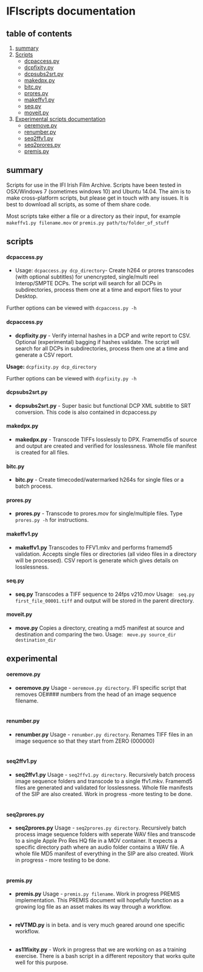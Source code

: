 IFIscripts documentation
==================

table of contents
-------------------

1. [summary](https://github.com/kieranjol/IFIscripts#summary)
2. [Scripts](https://github.com/kieranjol/IFIscripts#scripts)
	* [dcpaccess.py](https://github.com/kieranjol/IFIscripts#dcpaccesspy)
    * [dcpfixity.py](https://github.com/kieranjol/IFIscripts#dcpfixitypy)
    * [dcpsubs2srt.py](https://github.com/kieranjol/IFIscripts#dcpsubs2srtpy)
    * [makedpx.py](https://github.com/kieranjol/IFIscripts#makedpxpy)
    * [bitc.py](https://github.com/kieranjol/IFIscripts#bitcpy)
    * [prores.py](https://github.com/kieranjol/IFIscripts#prorespy)
    * [makeffv1.py](https://github.com/kieranjol/IFIscripts#makeffv1py)
    * [seq.py](https://github.com/kieranjol/IFIscripts#seqpy)
    * [moveit.py](https://github.com/kieranjol/IFIscripts#moveitpy)
3. [Experimental scripts documentation](https://github.com/kieranjol/IFIscripts#experimental)
	* [oeremove.py](https://github.com/kieranjol/IFIscripts#oeremovepy)
    * [renumber.py](https://github.com/kieranjol/IFIscripts#renumberpy)
    * [seq2ffv1.py](https://github.com/kieranjol/IFIscripts#seq2ffv1py)
    * [seq2prores.py](https://github.com/kieranjol/IFIscripts#seq2prorespy)
    * [premis.py](https://github.com/kieranjol/IFIscripts#premispy)

## summary ##
    
Scripts for use in the IFI Irish Film Archive. Scripts have been tested in OSX/Windows 7 (sometimes windows 10)  and Ubuntu 14.04. The aim is to make cross-platform scripts, but please get in touch with any issues. It is best to download all scripts, as some of them share code.

Most scripts take either a file or a directory as their input, for example `makeffv1.py filename.mov` or `premis.py path/to/folder_of_stuff` 
## scripts ##

#### dcpaccess.py ####
* Usage: `dcpaccess.py dcp_directory`- Create h264 or prores transcodes (with optional subtitles) for unencrypted, single/multi reel Interop/SMPTE DCPs. The script will search for all DCPs in subdirectories, process them one at a time and export files to your Desktop. 

Further options can be viewed with `dcpaccess.py -h`

#### dcpaccess.py ####
* <b>dcpfixity.py</b> - Verify internal hashes in a DCP and write report to CSV. Optional (experimental) bagging if hashes validate. The script will search for all DCPs in subdirectories, process them one at a time and generate a CSV report.

<b>Usage:</b> `dcpfixity.py dcp_directory`

Further options can be viewed with `dcpfixity.py -h`

#### dcpsubs2srt.py ####
* <b>dcpsubs2srt.py</b> - Super basic but functional DCP XML subtitle to SRT conversion. This code is also contained in dcpaccess.py

#### makedpx.py ####
* <b>makedpx.py</b> - Transcode TIFFs losslessly to DPX. Framemd5s of source and output are created and verified for losslessness. Whole file manifest is created for all files.

#### bitc.py ####
* <b>bitc.py</b> - Create timecoded/watermarked h264s for single files or a batch process.

#### prores.py ####
* <b>prores.py</b> - Transcode to prores.mov for single/multiple files. Type `prores.py -h` for instructions.

#### makeffv1.py ####
* <b>makeffv1.py</b> Transcodes to FFV1.mkv and performs framemd5 validation. Accepts single files or directories (all video files in a directory will be processed). CSV report is generate which gives details on losslessness. 

#### seq.py ####
* <b>seq.py</b> Transcodes a TIFF sequence to 24fps v210.mov Usage: ` seq.py first_file_00001.tiff` and output will be stored in the parent directory.

#### moveit.py ####
* <b>move.py</b> Copies a directory, creating a md5 manifest at source and destination and comparing the two. Usage: ` move.py source_dir destination_dir` 

## experimental ##

#### oeremove.py ####
* <b>oeremove.py</b> Usage - `oeremove.py directory`. IFI specific script that removes OE#### numbers from the head of an image sequence filename. <br><br>

#### renumber.py ####
* <b>renumber.py</b> Usage - `renumber.py directory`. Renames TIFF files in an image sequence so that they start from ZERO (000000) <br><br>

#### seq2ffv1.py ####
* <b>seq2ffv1.py</b> Usage - `seq2ffv1.py directory`. Recursively batch process image sequence folders and transcode to a single ffv1.mkv. Framemd5 files are generated and validated for losslessness. Whole file manifests of the SIP are also created. Work in progress -more testing to be done. <br><br>

#### seq2prores.py ####
* <b>seq2prores.py</b> Usage - `seq2prores.py directory`. Recursively batch process image sequence folders with seperate WAV files and transcode to a single Apple Pro Res HQ file in a MOV container. It expects a specific directory path where an audio folder contains a WAV file. A whole file MD5 manifest of everything in the SIP are also created. Work in progress - more testing to be done. <br><br>

#### premis.py ####
* <b>premis.py</b> Usage - `premis.py filename`. Work in progress PREMIS implementation. This PREMIS document will hopefully function as a growing log file as an asset makes its way through a workflow.<br><br>

* <b>reVTMD.py</b> is in beta. and is very much geared around one specific workflow.<br><br>

* <b>as11fixity.py</b> - Work in progress that we are working on as a training exercise. There is a bash script in a different repository that works quite well for this purpose.

